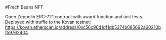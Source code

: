 
#Frech Beans NFT

Open Zeppelin ERC-721 contract with award function and unit tests.
Deployed with truffle to the Kovan testnet:
https://kovan.etherscan.io/address/0xc56c96d1df1db5374b085692a60210bf59762404



